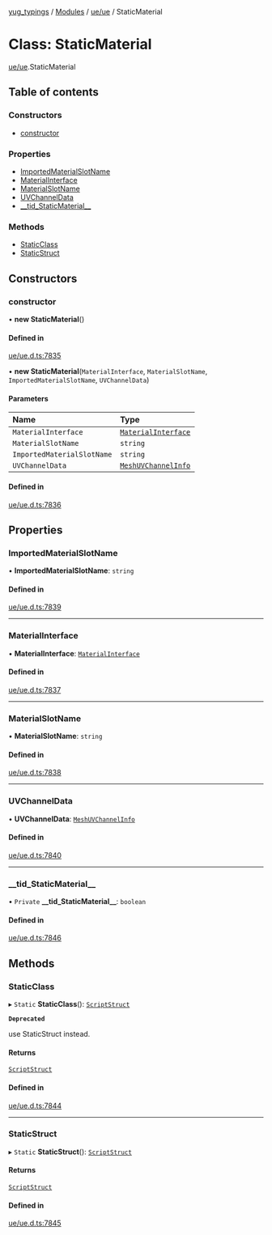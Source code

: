 [yug_typings](../README.md) / [Modules](../modules.md) / [ue/ue](../modules/ue_ue.md) / StaticMaterial

# Class: StaticMaterial

[ue/ue](../modules/ue_ue.md).StaticMaterial

## Table of contents

### Constructors

- [constructor](ue_ue.StaticMaterial.md#constructor)

### Properties

- [ImportedMaterialSlotName](ue_ue.StaticMaterial.md#importedmaterialslotname)
- [MaterialInterface](ue_ue.StaticMaterial.md#materialinterface)
- [MaterialSlotName](ue_ue.StaticMaterial.md#materialslotname)
- [UVChannelData](ue_ue.StaticMaterial.md#uvchanneldata)
- [\_\_tid\_StaticMaterial\_\_](ue_ue.StaticMaterial.md#__tid_staticmaterial__)

### Methods

- [StaticClass](ue_ue.StaticMaterial.md#staticclass)
- [StaticStruct](ue_ue.StaticMaterial.md#staticstruct)

## Constructors

### constructor

• **new StaticMaterial**()

#### Defined in

[ue/ue.d.ts:7835](https://github.com/YugMetaverse/yug_typings/blob/b7d9b19/ue/ue.d.ts#L7835)

• **new StaticMaterial**(`MaterialInterface`, `MaterialSlotName`, `ImportedMaterialSlotName`, `UVChannelData`)

#### Parameters

| Name | Type |
| :------ | :------ |
| `MaterialInterface` | [`MaterialInterface`](ue_ue.MaterialInterface.md) |
| `MaterialSlotName` | `string` |
| `ImportedMaterialSlotName` | `string` |
| `UVChannelData` | [`MeshUVChannelInfo`](ue_ue.MeshUVChannelInfo.md) |

#### Defined in

[ue/ue.d.ts:7836](https://github.com/YugMetaverse/yug_typings/blob/b7d9b19/ue/ue.d.ts#L7836)

## Properties

### ImportedMaterialSlotName

• **ImportedMaterialSlotName**: `string`

#### Defined in

[ue/ue.d.ts:7839](https://github.com/YugMetaverse/yug_typings/blob/b7d9b19/ue/ue.d.ts#L7839)

___

### MaterialInterface

• **MaterialInterface**: [`MaterialInterface`](ue_ue.MaterialInterface.md)

#### Defined in

[ue/ue.d.ts:7837](https://github.com/YugMetaverse/yug_typings/blob/b7d9b19/ue/ue.d.ts#L7837)

___

### MaterialSlotName

• **MaterialSlotName**: `string`

#### Defined in

[ue/ue.d.ts:7838](https://github.com/YugMetaverse/yug_typings/blob/b7d9b19/ue/ue.d.ts#L7838)

___

### UVChannelData

• **UVChannelData**: [`MeshUVChannelInfo`](ue_ue.MeshUVChannelInfo.md)

#### Defined in

[ue/ue.d.ts:7840](https://github.com/YugMetaverse/yug_typings/blob/b7d9b19/ue/ue.d.ts#L7840)

___

### \_\_tid\_StaticMaterial\_\_

• `Private` **\_\_tid\_StaticMaterial\_\_**: `boolean`

#### Defined in

[ue/ue.d.ts:7846](https://github.com/YugMetaverse/yug_typings/blob/b7d9b19/ue/ue.d.ts#L7846)

## Methods

### StaticClass

▸ `Static` **StaticClass**(): [`ScriptStruct`](ue_ue.ScriptStruct.md)

**`Deprecated`**

use StaticStruct instead.

#### Returns

[`ScriptStruct`](ue_ue.ScriptStruct.md)

#### Defined in

[ue/ue.d.ts:7844](https://github.com/YugMetaverse/yug_typings/blob/b7d9b19/ue/ue.d.ts#L7844)

___

### StaticStruct

▸ `Static` **StaticStruct**(): [`ScriptStruct`](ue_ue.ScriptStruct.md)

#### Returns

[`ScriptStruct`](ue_ue.ScriptStruct.md)

#### Defined in

[ue/ue.d.ts:7845](https://github.com/YugMetaverse/yug_typings/blob/b7d9b19/ue/ue.d.ts#L7845)
